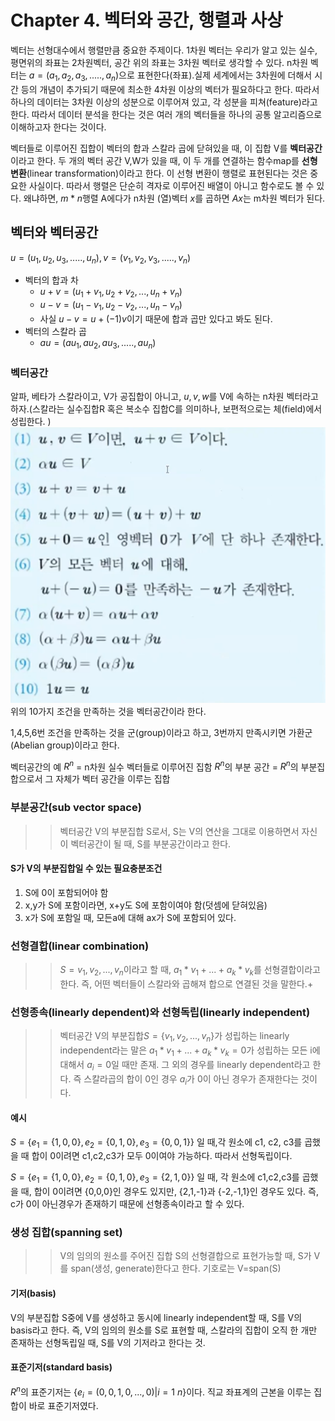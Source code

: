 # Chapter 4. 벡터와 공간, 행렬과 사상
벡터는 선형대수에서 행렬만큼 중요한 주제이다. 1차원 벡터는 우리가 알고 있는 실수, 평면위의 좌표는 2차원벡터, 공간 위의 좌표는 3차원 벡터로 생각할 수 있다. n차원 벡터는 $a=(a_1, a_2, a_3, ....., a_n)$으로 표현한다(좌표).실제 세계에서는 3차원에 더해서 시간 등의 개념이 추가되기 때문에 최소한 4차원 이상의 벡터가 필요하다고 한다. 따라서 하나의 데이터는 3차원 이상의 성분으로 이루어져 있고, 각 성분을 피쳐(feature)라고 한다. 따라서 데이터 분석을 한다는 것은 여러 개의 벡터들을 하나의 공통 알고리즘으로 이해하고자 한다는 것이다.

벡터들로 이루어진 집합이 벡터의 합과 스칼라 곱에 닫혀있을 때, 이 집합 V를 **벡터공간**이라고 한다. 두 개의 벡터 공간 V,W가 있을 때, 이 두 개를 연결하는 함수map를 **선형 변환**(linear transformation)이라고 한다. 이 선형 변환이 행렬로 표현된다는 것은 중요한 사실이다. 따라서 행렬은 단순히 격자로 이루어진 배열이 아니고 함수로도 볼 수 있다. 왜냐하면, $m*n$행렬 A에다가 n차원 (열)벡터 $x$를 곱하면 $Ax$는 m차원 벡터가 된다.

## 벡터와 벡터공간
$u=(u_1, u_2, u_3, ....., u_n), v=(v_1, v_2, v_3, ....., v_n)$
* 벡터의 합과 차
  * $u+v=(u_1+v_1, u_2+v_2, ..., u_n+v_n)$
  * $u-v=(u_1-v_1, u_2-v_2, ..., u_n-v_n)$
  * 사실 $u-v=u+(-1)v$이기 때문에 합과 곱만 있다고 봐도 된다.
* 벡터의 스칼라 곱
  * $au=(au_1, au_2, au_3, ....., au_n)$

### 벡터공간
알파, 베타가 스칼라이고, V가 공집합이 아니고, $u,v,w$를 V에 속하는 n차원 벡터라고 하자.(스칼라는 실수집합R 혹은 복소수 집합C를 의미하나, 보편적으로는 체(field)에서 성립한다. )
![vector space attri](./img/vector%20space%20attri.png)
위의 10가지 조건을 만족하는 것을 벡터공간이라 한다.

1,4,5,6번 조건을 만족하는 것을 군(group)이라고 하고, 3번까지 만족시키면 가환군(Abelian group)이라고 한다.

벡터공간의 예
$R^n$ = n차원 실수 벡터들로 이루어진 집함
$R^n$의 부분 공간 = $R^n$의 부분집합으로서 그 자체가 벡터 공간을 이루는 집합

### 부분공간(sub vector space)
>> 벡터공간 V의 부분집합 S로서, S는 V의 연산을 그대로 이용하면서 자신이 벡터공간이 될 때, S를 부분공간이라고 한다.

#### S가 V의 부분집합일 수 있는 필요충분조건
1. S에 0이 포함되어야 함
2. x,y가 S에 포함이라면, x+y도 S에 포함이여야 함(덧셈에 닫혀있음)
3. x가 S에 포함일 때, 모든a에 대해 ax가 S에 포함되어 있다.

### 선형결합(linear combination)
>>$S={v_1, v_2, ..., v_n}$이라고 할 때, $a_1*v_1+...+ a_k*v_k$를 선형결합이라고 한다. 즉, 어떤 벡터들이 스칼라와 곱해져 합으로 연결된 것을 말한다.+

### 선형종속(linearly dependent)와 선형독립(linearly independent)
>>벡터공간 V의 부분집합$S=\{v_1, v_2, ..., v_n\}$가 성립하는 linearly independent라는 말은 $a_1*v_1+...+ a_k*v_k=0$가 성립하는 모든 i에 대해서 $a_i=0$일 때만 존재. 그 외의 경우를 linearly dependent라고 한다. 즉 스칼라곱의 합이 0인 경우 $a_i$가 0이 아닌 경우가 존재한다는 것이다. 

#### 예시
$S=\{e_1=\{1,0,0\}, e_2=\{0,1,0\}, e_3=\{0,0,1\}\}$ 일 때,각 원소에 c1, c2, c3를 곱했을 때 합이 0이려면 c1,c2,c3가 모두 0이여야 가능하다. 따라서 선형독립이다.

$S=\{e_1=\{1,0,0\}, e_2=\{0,1,0\}, e_3=\{2,1,0\}\}$ 일 때, 각 원소에 c1,c2,c3를 곱했을 때, 합이 0이려면 {0,0,0}인 경우도 있지만, {2,1,-1}과 {-2,-1,1}인 경우도 있다. 즉, c가 0이 아닌경우가 존재하기 때문에 선형종속이라고 할 수 있다.

### 생성 집합(spanning set)
>>V의 임의의 원소를 주어진 집합 S의 선형결합으로 표현가능할 때, S가 V를 span(생성, generate)한다고 한다. 기호로는 V=span(S)

#### 기저(basis)
V의 부분집합 S중에 V를 생성하고 동시에 linearly independent할 때, S를 V의 basis라고 한다.
즉, V의 임의의 원소를 S로 표현할 때, 스칼라의 집합이 오직 한 개만 존재하는 선형독립일 때, S를 V의 기저라고 한다는 것. 

#### 표준기저(standard basis)
$R^n$의 표준기저는 $\{e_i=(0,0,1,0,...,0)|i=1~n\}$이다. 직교 좌표계의 근본을 이루는 집합이 바로 표준기저였다.